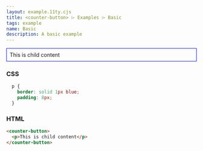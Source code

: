 ```yaml
---
layout: example.11ty.cjs
title: <counter-button> ⌲ Examples ⌲ Basic
tags: example
name: Basic
description: A basic example
---
```


<style>
  counter-button p {
    border: solid 1px blue;
    padding: 8px;
  }
</style>
<counter-button>
  <p>This is child content</p>
</counter-button>

<h3>CSS</h3>

```css
  p {
    border: solid 1px blue;
    padding: 8px;
  }
```

<h3>HTML</h3>

```html
<counter-button>
  <p>This is child content</p>
</counter-button>
```
